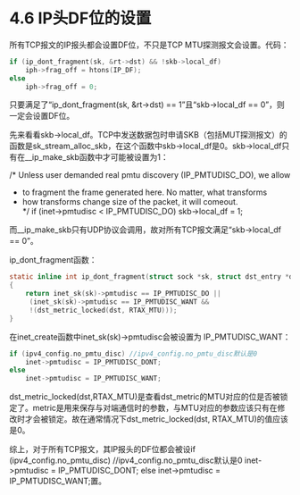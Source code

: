 # 4.6 IP头DF位的设置

&#x20;       所有TCP报文的IP报头都会设置DF位，不只是TCP MTU探测报文会设置。代码：

```c
if (ip_dont_fragment(sk, &rt->dst) && !skb->local_df)
    iph->frag_off = htons(IP_DF);
else
    iph->frag_off = 0;
```

&#x20;       只要满足了“ip\_dont\_fragment(sk, \&rt->dst) == 1”且“skb->local\_df == 0”，则一定会设置DF位。

&#x20;       先来看看skb->local\_df。TCP中发送数据包时申请SKB（包括MUT探测报文）的函数是sk\_stream\_alloc\_skb，在这个函数中skb->local\_df是0。skb->local\_df只有在\_\_ip\_make\_skb函数中才可能被设置为1：

&#x20;/\* Unless user demanded real pmtu discovery (IP\_PMTUDISC\_DO), we allow

* to fragment the frame generated here. No matter, what transforms
* how transforms change size of the packet, it will comeout.\
  \*/ if (inet->pmtudisc < IP\_PMTUDISC\_DO) skb->local\_df = 1;

而\_\_ip\_make\_skb只有UDP协议会调用，故对所有TCP报文满足“skb->local\_df == 0”。

&#x20;       ip\_dont\_fragment函数：

```c
static inline int ip_dont_fragment(struct sock *sk, struct dst_entry *dst)
{
    return inet_sk(sk)->pmtudisc == IP_PMTUDISC_DO ||
     (inet_sk(sk)->pmtudisc == IP_PMTUDISC_WANT &&
     !(dst_metric_locked(dst, RTAX_MTU)));
} 
```

&#x20;       在inet\_create函数中inet\_sk(sk)->pmtudisc会被设置为 IP\_PMTUDISC\_WANT：

```c
if (ipv4_config.no_pmtu_disc) //ipv4_config.no_pmtu_disc默认是0
    inet->pmtudisc = IP_PMTUDISC_DONT;
else
    inet->pmtudisc = IP_PMTUDISC_WANT;
```

&#x20;       dst\_metric\_locked(dst,RTAX\_MTU)是查看dst\_metric的MTU对应的位是否被锁定了。metric是用来保存与对端通信时的参数，与MTU对应的参数应该只有在修改时才会被锁定。故在通常情况下dst\_metric\_locked(dst, RTAX\_MTU)的值应该是0。

&#x20;       综上，对于所有TCP报文，其IP报头的DF位都会被设if (ipv4\_config.no\_pmtu\_disc) //ipv4\_config.no\_pmtu\_disc默认是0 inet->pmtudisc = IP\_PMTUDISC\_DONT; else inet->pmtudisc = IP\_PMTUDISC\_WANT;置。
